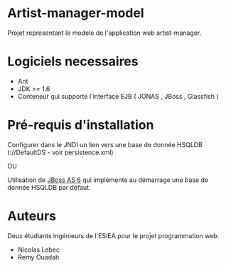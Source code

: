 Artist-manager-model
====================

Projet representant le modele de l'application web artist-manager.

Logiciels necessaires
====================
<ul>
<li>Ant</li>

<li>JDK >= 1.6</li>

<li>Conteneur qui supporte l'interface EJB ( JONAS , JBoss ,  Glassfish )</li>
</ul>

Pré-requis d'installation
====================
Configurer dans le JNDI un lien vers une base de donnée HSQLDB (://DefaultDS - voir persistence.xml)

OU

Utilisation de <a href='http://www.jboss.org/jbossas/downloads/' >JBoss AS 6</a> qui implémente au démarrage une base de donnée HSQLDB par défaut.


Auteurs
===================
Deux étudiants ingénieurs de l'ESIEA pour le projet programmation web:
  <ul>
    <li>Nicolas Lebec</li>
    <li>Remy Ouadah</li>
  </ul>
  
